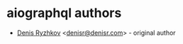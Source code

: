 # aiographql authors

* [Denis Ryzhkov](https://github.com/denis-ryzhkov/) \<denisr@denisr.com\> - original author
